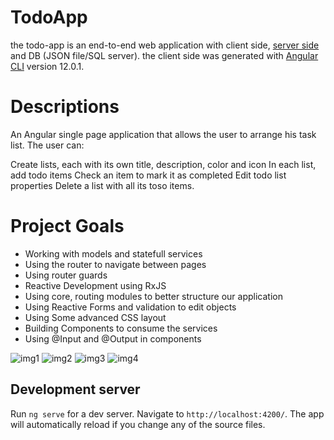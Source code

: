 # TodoApp
the todo-app is an end-to-end web application with client side, [server side](https://github.com/orityhertzog/TodoAppServer) and DB (JSON file/SQL server). 
the client side was generated with [Angular CLI](https://github.com/angular/angular-cli) version 12.0.1.

# Descriptions
An Angular single page application that allows the user to arrange his task list. The user can:

Create lists, each with its own title, description, color and icon
In each list, add todo items
Check an item to mark it as completed
Edit todo list properties
Delete a list with all its toso items.

# Project Goals
- Working with models and statefull services
- Using the router to navigate between pages
- Using router guards
- Reactive Development using RxJS
- Using core, routing modules to better structure our application
- Using Reactive Forms and validation to edit objects
- Using Some advanced CSS layout
- Building Components to consume the services
- Using @Input and @Output in components

![img1](todo-app\src\images\List.jpeg)
![img2](todo-app\src\images\List1.jpeg)
![img3](todo-app\src\images\List2.jpeg)
![img4](todo-app\src\images\List3.jpeg)

## Development server

Run `ng serve` for a dev server. Navigate to `http://localhost:4200/`. The app will automatically reload if you change any of the source files.


